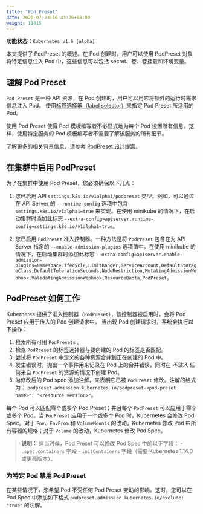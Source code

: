 ```yaml
---
title: "Pod Preset"
date: 2020-07-23T16:43:26+08:00
weight: 11415
---
```


**功能状态：**`Kubernetes v1.6 [alpha]`

本文提供了 PodPreset 的概述。在 Pod 创建时，用户可以使用 PodPreset 对象将特定信息注入 Pod 中，这些信息可以包括 secret、卷、卷挂载和环境变量。

## 理解 Pod Preset

`Pod Preset` 是一种 API 资源，在 Pod 创建时，用户可以用它将额外的运行时需求信息注入 Pod。 使用[标签选择器（label selector）](https://kubernetes.io/docs/concepts/overview/working-with-objects/labels/#label-selectors)来指定 Pod Preset 所适用的 Pod。

使用 Pod Preset 使得 Pod 模板编写者不必显式地为每个 Pod 设置所有信息。这样，使用特定服务的 Pod 模板编写者不需要了解该服务的所有细节。

了解更多的相关背景信息，请参考 [PodPreset 设计提案](https://git.k8s.io/community/contributors/design-proposals/service-catalog/pod-preset.md)。

## 在集群中启用 PodPreset

为了在集群中使用 Pod Preset，您必须确保以下几点：

1. 您已启用 API `settings.k8s.io/v1alpha1/podpreset` 类型。例如，可以通过在 API Server 的 `--runtime-config` 选项中包含 `settings.k8s.io/v1alpha1=true` 来实现。在使用 minikube 的情况下，在启动集群时添加此标志 `--extra-config=apiserver.runtime-config=settings.k8s.io/v1alpha1=true`。

2. 您已启用 `PodPreset` 准入控制器。一种方法是将 `PodPreset` 包含在为 API Server 指定的 `--enable-admission-plugins` 选项值中。在使用 minikube 的情况下，在启动集群时添加此标志 `--extra-config=apiserver.enable-admission-plugins=NamespaceLifecycle,LimitRanger,ServiceAccount,DefaultStorageClass,DefaultTolerationSeconds,NodeRestriction,MutatingAdmissionWebhook,ValidatingAdmissionWebhook,ResourceQuota,PodPreset`。


## PodPreset 如何工作

Kubernetes 提供了准入控制器（`PodPreset`），该控制器被启用时，会将 Pod Preset 应用于传入的 Pod 创建请求中。 当出现 Pod 创建请求时，系统会执行以下操作：

1. 检索所有可用 `PodPresets` 。
2. 检查 `PodPreset` 的标签选择器与要创建的 Pod 的标签是否匹配。
3. 尝试将 `PodPreset` 中定义的各种资源合并到正在创建的 Pod 中。
4. 发生错误时，抛出一个事件用来记录在 Pod 上的合并错误，同时在 *不注入* 任何来自 `PodPreset` 的资源的情况下创建 Pod。
5. 为修改后的 Pod spec 添加注解，来表明它已被 `PodPreset` 修改。注解的格式为： `podpreset.admission.kubernetes.io/podpreset-<pod-preset name>": "<resource version>"`。

每个 Pod 可以匹配零个或多个 Pod Preset；并且每个 `PodPreset` 可以应用于零个或多个 Pod。当 `PodPreset` 应用于一个或多个 Pod 时，Kubernetes 会修改 Pod Spec。对于 `Env`、`EnvFrom` 和 `VolumeMounts` 的改动，Kubernetes 修改 Pod 中所有容器的规格；对于 `Volume` 的改动，Kubernetes 修改 Pod Spec。

> **说明：** 适当时候，Pod Preset 可以修改 Pod Spec 中的以下字段： - `.spec.containers` 字段 - `initContainers` 字段（需要 Kubernetes 1.14.0 或更高版本）。

### 为特定 Pod 禁用 Pod Preset

在某些情况下，您希望 Pod 不受任何 Pod Preset 变动的影响。这时，您可以在  Pod Spec 中添加如下格式 `podpreset.admission.kubernetes.io/exclude: "true"` 的注解。

